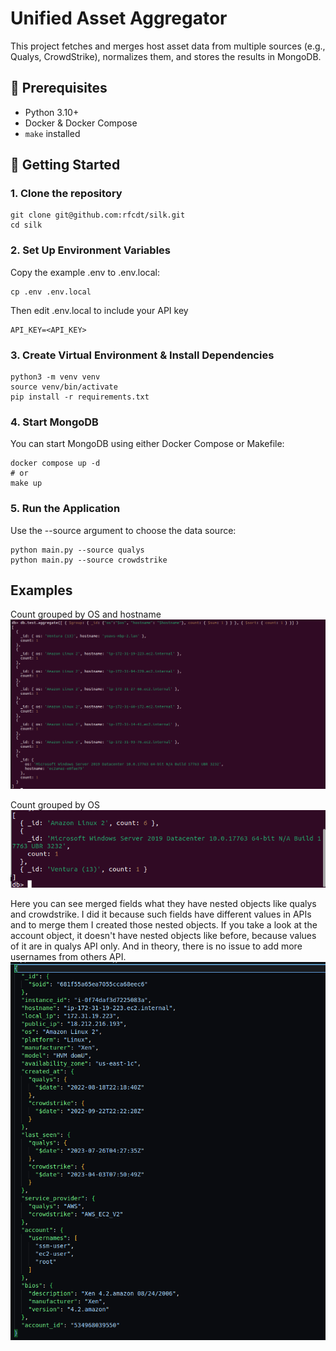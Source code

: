 # Unified Asset Aggregator

This project fetches and merges host asset data from multiple sources (e.g., Qualys, CrowdStrike), normalizes them, and stores the results in MongoDB.

## 🧰 Prerequisites

- Python 3.10+
- Docker & Docker Compose
- `make` installed

## 🚀 Getting Started

### 1. Clone the repository

```
git clone git@github.com:rfcdt/silk.git
cd silk
```

### 2. Set Up Environment Variables

Copy the example .env to .env.local:
```
cp .env .env.local
```
Then edit .env.local to include your API key
```
API_KEY=<API_KEY>
```
### 3. Create Virtual Environment & Install Dependencies

```
python3 -m venv venv
source venv/bin/activate
pip install -r requirements.txt
```

### 4. Start MongoDB
You can start MongoDB using either Docker Compose or Makefile:
```
docker compose up -d
# or
make up
```

### 5. Run the Application
Use the --source argument to choose the data source:
```
python main.py --source qualys
python main.py --source crowdstrike
```

## Examples
Count grouped by OS and hostname
![Count grouped by OS and hostname](https://github.com/rfcdt/silk/blob/master/examples/group_by_os_host.png?raw=true)

Count grouped by OS
![Count grouped by OS](https://github.com/rfcdt/silk/blob/master/examples/group_by_os.png?raw=true)

Here you can see merged fields what they have nested objects like qualys and crowdstrike. I did it because such fields have different values in APIs and to merge them I created those nested objects.
If you take a look at the account object, it doesn't have nested objects like before, because values of it are in qualys API only. And in theory, there is no issue to add more usernames from others API.
![One of merged host](https://github.com/rfcdt/silk/blob/master/examples/one_of_merged_host.png?raw=true)